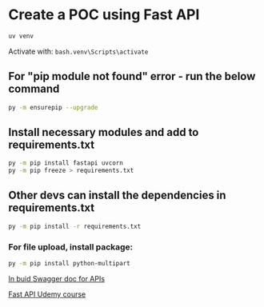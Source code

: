 # Create a POC using Fast API

```bash
uv venv
```

Activate with: `bash.venv\Scripts\activate`

## For "pip module not found" error - run the below command

```bash
py -m ensurepip --upgrade
```

## Install necessary modules and add to requirements.txt

```bash
py -m pip install fastapi uvcorn
py -m pip freeze > requirements.txt
```

## Other devs can install the dependencies in requirements.txt

```bash
py -m pip install -r requirements.txt
```

### For file upload, install package:

```bash
py -m pip install python-multipart
```

[In buid Swagger doc for APIs](http://localhost:8000/docs)

[Fast API Udemy course](https://cognizant.udemy.com/course/fastapi-the-complete-course/learn/lecture/29025340#overview)

